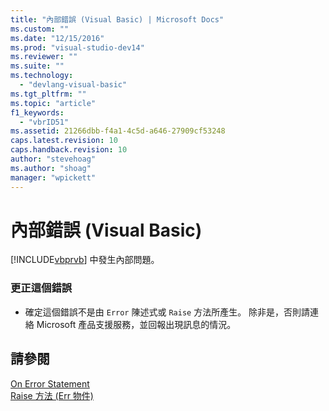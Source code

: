 ```yaml
---
title: "內部錯誤 (Visual Basic) | Microsoft Docs"
ms.custom: ""
ms.date: "12/15/2016"
ms.prod: "visual-studio-dev14"
ms.reviewer: ""
ms.suite: ""
ms.technology: 
  - "devlang-visual-basic"
ms.tgt_pltfrm: ""
ms.topic: "article"
f1_keywords: 
  - "vbrID51"
ms.assetid: 21266dbb-f4a1-4c5d-a646-27909cf53248
caps.latest.revision: 10
caps.handback.revision: 10
author: "stevehoag"
ms.author: "shoag"
manager: "wpickett"
---
```

# 內部錯誤 (Visual Basic)
[!INCLUDE[vbprvb](../code-quality/includes/vbprvb_md.md)] 中發生內部問題。  
  
### 更正這個錯誤  
  
-   確定這個錯誤不是由 `Error` 陳述式或 `Raise` 方法所產生。 除非是，否則請連絡 Microsoft 產品支援服務，並回報出現訊息的情況。  
  
## 請參閱  
 [On Error Statement](/dotnet/visual-basic/language-reference/statements/on-error-statement)   
 [Raise 方法 \(Err 物件\)](http://msdn.microsoft.com/zh-tw/80ffe307-57f1-4ef5-92d7-8ae7b6ec3f42)
